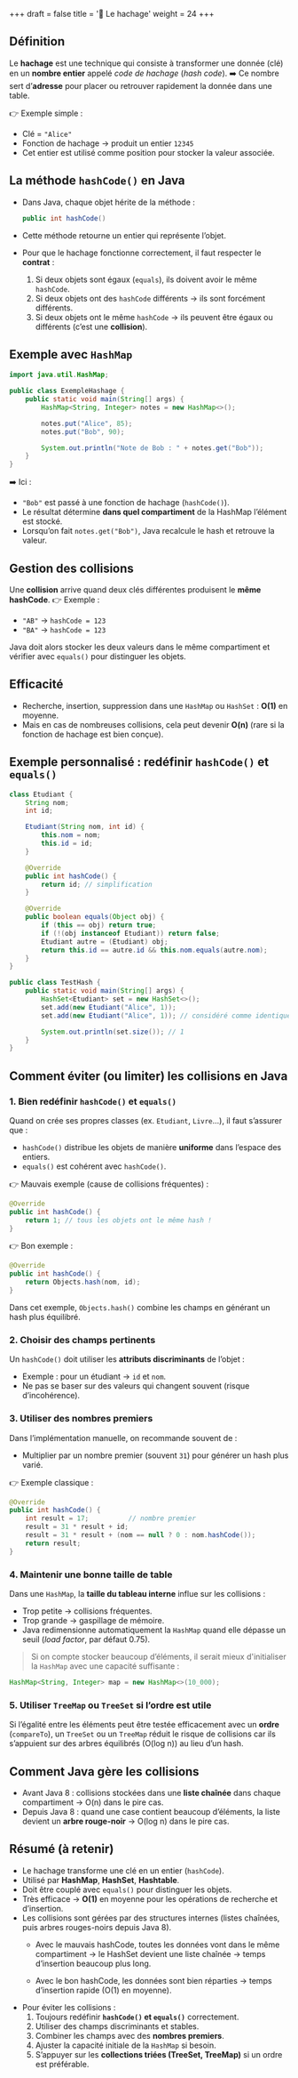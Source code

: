+++
draft = false
title = '📖 Le hachage'
weight = 24
+++

## Définition

Le **hachage** est une technique qui consiste à transformer une donnée (clé) en un **nombre entier** appelé *code de hachage* (*hash code*).
➡️ Ce nombre sert d’**adresse** pour placer ou retrouver rapidement la donnée dans une table.

👉 Exemple simple :

* Clé = `"Alice"`
* Fonction de hachage → produit un entier `12345`
* Cet entier est utilisé comme position pour stocker la valeur associée.


## La méthode `hashCode()` en Java

* Dans Java, chaque objet hérite de la méthode :

  ```java
  public int hashCode()
  ```
* Cette méthode retourne un entier qui représente l’objet.
* Pour que le hachage fonctionne correctement, il faut respecter le **contrat** :

  1. Si deux objets sont égaux (`equals`), ils doivent avoir le même `hashCode`.
  2. Si deux objets ont des `hashCode` différents → ils sont forcément différents.
  3. Si deux objets ont le même `hashCode` → ils peuvent être égaux ou différents (c’est une **collision**).

## Exemple avec `HashMap`

```java
import java.util.HashMap;

public class ExempleHashage {
    public static void main(String[] args) {
        HashMap<String, Integer> notes = new HashMap<>();

        notes.put("Alice", 85);
        notes.put("Bob", 90);

        System.out.println("Note de Bob : " + notes.get("Bob"));
    }
}
```

➡️ Ici :

* `"Bob"` est passé à une fonction de hachage (`hashCode()`).
* Le résultat détermine **dans quel compartiment** de la HashMap l’élément est stocké.
* Lorsqu’on fait `notes.get("Bob")`, Java recalcule le hash et retrouve la valeur.


## Gestion des collisions

Une **collision** arrive quand deux clés différentes produisent le **même hashCode**.
👉 Exemple :

* `"AB"` → `hashCode = 123`
* `"BA"` → `hashCode = 123`

Java doit alors stocker les deux valeurs dans le même compartiment et vérifier avec `equals()` pour distinguer les objets.


## Efficacité

* Recherche, insertion, suppression dans une `HashMap` ou `HashSet` : **O(1)** en moyenne.
* Mais en cas de nombreuses collisions, cela peut devenir **O(n)** (rare si la fonction de hachage est bien conçue).


## Exemple personnalisé : redéfinir `hashCode()` et `equals()`

```java
class Etudiant {
    String nom;
    int id;

    Etudiant(String nom, int id) {
        this.nom = nom;
        this.id = id;
    }

    @Override
    public int hashCode() {
        return id; // simplification
    }

    @Override
    public boolean equals(Object obj) {
        if (this == obj) return true;
        if (!(obj instanceof Etudiant)) return false;
        Etudiant autre = (Etudiant) obj;
        return this.id == autre.id && this.nom.equals(autre.nom);
    }
}

public class TestHash {
    public static void main(String[] args) {
        HashSet<Etudiant> set = new HashSet<>();
        set.add(new Etudiant("Alice", 1));
        set.add(new Etudiant("Alice", 1)); // considéré comme identique

        System.out.println(set.size()); // 1
    }
}
```


## Comment éviter (ou limiter) les collisions en Java

### 1. Bien redéfinir `hashCode()` et `equals()`

Quand on crée ses propres classes (ex. `Etudiant`, `Livre`...), il faut s’assurer que :

* `hashCode()` distribue les objets de manière **uniforme** dans l’espace des entiers.
* `equals()` est cohérent avec `hashCode()`.

👉 Mauvais exemple (cause de collisions fréquentes) :

```java
@Override
public int hashCode() {
    return 1; // tous les objets ont le même hash !
}
```

👉 Bon exemple :

```java
@Override
public int hashCode() {
    return Objects.hash(nom, id);
}
```

Dans cet exemple, `Objects.hash()` combine les champs en générant un hash plus équilibré.


### 2. Choisir des champs pertinents

Un `hashCode()` doit utiliser les **attributs discriminants** de l’objet :

* Exemple : pour un étudiant → `id` et `nom`.
* Ne pas se baser sur des valeurs qui changent souvent (risque d’incohérence).


### 3. Utiliser des nombres premiers

Dans l’implémentation manuelle, on recommande souvent de :

* Multiplier par un nombre premier (souvent `31`) pour générer un hash plus varié.

👉 Exemple classique :

```java
@Override
public int hashCode() {
    int result = 17;          // nombre premier
    result = 31 * result + id;
    result = 31 * result + (nom == null ? 0 : nom.hashCode());
    return result;
}
```

### 4. Maintenir une bonne taille de table

Dans une `HashMap`, la **taille du tableau interne** influe sur les collisions :

* Trop petite → collisions fréquentes.
* Trop grande → gaspillage de mémoire.
* Java redimensionne automatiquement la `HashMap` quand elle dépasse un seuil (*load factor*, par défaut 0.75).

> Si on compte stocker beaucoup d’éléments, il serait mieux d'initialiser la `HashMap` avec une capacité suffisante :

```java
HashMap<String, Integer> map = new HashMap<>(10_000);
```

### 5. Utiliser `TreeMap` ou `TreeSet` si l’ordre est utile

Si l’égalité entre les éléments peut être testée efficacement avec un **ordre** (`compareTo`), un `TreeSet` ou un `TreeMap` réduit le risque de collisions car ils s’appuient sur des arbres équilibrés (O(log n)) au lieu d’un hash.


## Comment Java gère les collisions

* Avant Java 8 : collisions stockées dans une **liste chaînée** dans chaque compartiment → O(n) dans le pire cas.
* Depuis Java 8 : quand une case contient beaucoup d’éléments, la liste devient un **arbre rouge-noir** → O(log n) dans le pire cas.


## Résumé (à retenir)

* Le hachage transforme une clé en un entier (`hashCode`).
* Utilisé par **HashMap**, **HashSet**, **Hashtable**.
* Doit être couplé avec `equals()` pour distinguer les objets.
* Très efficace → **O(1)** en moyenne pour les opérations de recherche et d’insertion.
* Les collisions sont gérées par des structures internes (listes chaînées, puis arbres rouges-noirs depuis Java 8).
    * Avec le mauvais hashCode, toutes les données vont dans le même compartiment → le HashSet devient une liste chaînée → temps d’insertion beaucoup plus long.

    * Avec le bon hashCode, les données sont bien réparties → temps d’insertion rapide (O(1) en moyenne).
* Pour éviter les collisions :
    1. Toujours redéfinir **`hashCode()` et `equals()`** correctement.
    2. Utiliser des champs discriminants et stables.
    3. Combiner les champs avec des **nombres premiers**.
    4. Ajuster la capacité initiale de la `HashMap` si besoin.
    5. S’appuyer sur les **collections triées (TreeSet, TreeMap)** si un ordre est préférable.